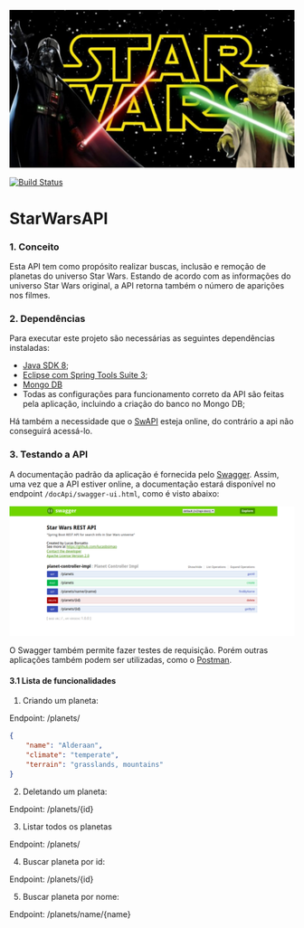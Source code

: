 <div align="center">

![Star Wars](https://github.com/lucasbsimao/StarWarsAPI/blob/master/images/star-wars.jpeg "Star Wars")

</div>


[![Build Status](https://travis-ci.org/lucasbsimao/StarWarsAPI.svg?branch=master)](https://travis-ci.org/lucasbsimao/StarWarsAPI)

# StarWarsAPI

### 1. Conceito

Esta API tem como propósito realizar buscas, inclusão e remoção de planetas do universo Star Wars. Estando de acordo com as informações do universo Star Wars original, a API retorna também o número de aparições nos filmes.

### 2. Dependências

Para executar este projeto são necessárias as seguintes dependências instaladas:

* [Java SDK 8](https://www.oracle.com/technetwork/java/javaee/downloads/java-ee-sdk-downloads-3908423.html);
* [Eclipse com Spring Tools Suite 3](https://www.eclipse.org/downloads/);
* [Mongo DB](https://docs.mongodb.com/manual/installation/)
* Todas as configurações para funcionamento correto da API são feitas pela aplicação, incluindo a criação do banco no Mongo DB;

Há também a necessidade que o [SwAPI](https://swapi.co/) esteja online, do contrário a api não conseguirá acessá-lo.

### 3. Testando a API

A documentação padrão da aplicação é fornecida pelo [Swagger](https://swagger.io/). Assim, uma vez que a API estiver online, a documentação estará disponível no endpoint ``` /docApi/swagger-ui.html ```, como é visto abaixo:

<div align="center">

![Swagger](https://github.com/lucasbsimao/StarWarsAPI/blob/master/images/swagger.png "Swagger")

</div>

O Swagger também permite fazer testes de requisição. Porém outras aplicações também podem ser utilizadas, como o [Postman](https://www.getpostman.com/).

#### 3.1 Lista de funcionalidades

1. Criando um planeta:

Endpoint: /planets/

```JSON
{
    "name": "Alderaan",
    "climate": "temperate",
    "terrain": "grasslands, mountains"
}
```

2. Deletando um planeta:

Endpoint: /planets/{id}

3. Listar todos os planetas

Endpoint: /planets/

4. Buscar planeta por id:

Endpoint: /planets/{id}

5. Buscar planeta por nome:

Endpoint: /planets/name/{name}
